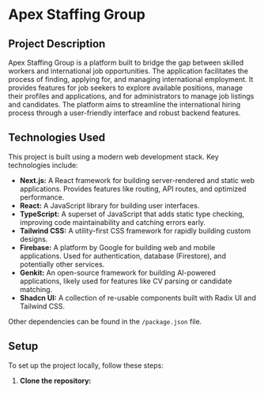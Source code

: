 # Apex Staffing Group

## Project Description

Apex Staffing Group is a platform built to bridge the gap between skilled workers and international job opportunities. The application facilitates the process of finding, applying for, and managing international employment. It provides features for job seekers to explore available positions, manage their profiles and applications, and for administrators to manage job listings and candidates. The platform aims to streamline the international hiring process through a user-friendly interface and robust backend features.

## Technologies Used

This project is built using a modern web development stack. Key technologies include:

- **Next.js:** A React framework for building server-rendered and static web applications. Provides features like routing, API routes, and optimized performance.
- **React:** A JavaScript library for building user interfaces.
- **TypeScript:** A superset of JavaScript that adds static type checking, improving code maintainability and catching errors early.
- **Tailwind CSS:** A utility-first CSS framework for rapidly building custom designs.
- **Firebase:** A platform by Google for building web and mobile applications. Used for authentication, database (Firestore), and potentially other services.
- **Genkit:** An open-source framework for building AI-powered applications, likely used for features like CV parsing or candidate matching.
- **Shadcn UI:** A collection of re-usable components built with Radix UI and Tailwind CSS.

Other dependencies can be found in the `/package.json` file.

## Setup

To set up the project locally, follow these steps:

1.  **Clone the repository:**


